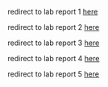 redirect to lab report 1 [here](lab-report-1-week-2.html)

redirect to lab report 2 [here](lab-report-2-week-4.html)

redirect to lab report 3 [here](lab-report-3-week-6.html)

redirect to lab report 4 [here](lab-report-4-week-8.html)

redirect to lab report 5 [here](lab-report-5-week-10.html)